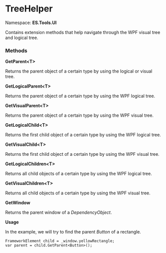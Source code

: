 # TreeHelper
Namespace: **ES.Tools.UI**

Contains extension methods that help navigate through the WPF visual tree and logical tree.

### Methods

**GetParent&lt;T&gt;**

Returns the parent object of a certain type by using the logical or visual tree.

**GetLogicalParent&lt;T&gt;**

Returns the parent object of a certain type by using the WPF logical tree.

**GetVisualParent&lt;T&gt;**

Returns the parent object of a certain type by using the WPF visual tree.

**GetLogicalChild&lt;T&gt;**

Returns the first child object of a certain type by using the WPF logical tree.

**GetVisualChild&lt;T&gt;**

Returns the first child object of a certain type by using the WPF visual tree.

**GetLogicalChildren&lt;T&gt;**

Returns all child objects of a certain type by using the WPF logical tree.

**GetVisualChildren&lt;T&gt;**

Returns all child objects of a certain type by using the WPF visual tree.

**GetWindow**

Returns the parent window of a *DependencyObject*.

**Usage**

In the example, we will try to find the parent *Button* of a rectangle.

```CSharp
FrameworkElement child = _window.yellowRectangle;
var parent = child.GetParent<Button>();
```
